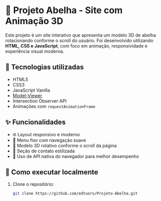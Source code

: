 # 🐝 Projeto Abelha - Site com Animação 3D

Este projeto é um site interativo que apresenta um modelo 3D de abelha rotacionando conforme o scroll do usuário. Foi desenvolvido utilizando **HTML, CSS e JavaScript**, com foco em animação, responsividade e experiência visual moderna.

## 🚀 Tecnologias utilizadas

- HTML5
- CSS3
- JavaScript Vanilla
- [Model-Viewer](https://modelviewer.dev/)
- Intersection Observer API
- Animações com `requestAnimationFrame`

## ✨ Funcionalidades

- 🌐 Layout responsivo e moderno
- 🧭 Menu fixo com navegação suave
- 🐝 Modelo 3D rotativo conforme o scroll da página
- 📩 Seção de contato estilizada
- 🎯 Uso de API nativa do navegador para melhor desempenho

## 📂 Como executar localmente

1. Clone o repositório:
   ```bash
   git clone https://github.com/edtuors/Projeto-Abelha.git
